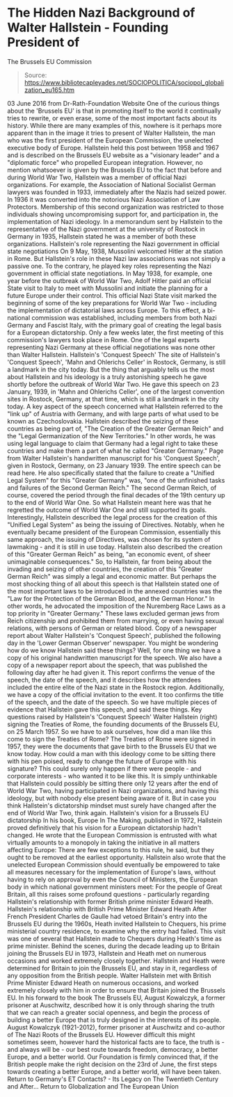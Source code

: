 # The Hidden Nazi Background of Walter Hallstein - Founding President of 
The Brussels EU Commission

> Source: https://www.bibliotecapleyades.net/SOCIOPOLITICA/sociopol_globalization_eu165.htm

03 June 2016
from Dr-Rath-Foundation Website
One of the curious things about the 'Brussels EU' is that in promoting itself to the world it continually tries to rewrite, or even erase, some of the most important facts about its history.
While there are many examples of this, nowhere is it perhaps more apparent than in the image it tries to present of Walter Hallstein, the man who was the first president of the European Commission, the unelected executive body of Europe.
Hallstein held this post between 1958 and 1967 and is described on the Brussels EU website as a "visionary leader" and a "diplomatic force" who propelled European integration.
However, no mention whatsoever is given by the Brussels EU to the fact that before and during World War Two, Hallstein was a member of official Nazi organizations. For example, the Association of National Socialist German lawyers was founded in 1933, immediately after the Nazis had seized power. In 1936 it was converted into the notorious Nazi Association of Law Protectors.
Membership of this second organization was restricted to those individuals showing uncompromising support for, and participation in, the implementation of Nazi ideology.
In a memorandum sent by Hallstein to the representative of the Nazi government at the university of Rostock in Germany in 1935, Hallstein stated he was a member of both these organizations.
Hallstein's role representing the Nazi government in official state negotiations
On 9 May, 1938,
Mussolini welcomed Hitler
at the station in Rome.
But Hallstein's role in these Nazi law associations was not simply a passive one.
To the contrary, he played key roles representing the Nazi government in official state negotiations. In May 1938, for example, one year before the outbreak of World War Two, Adolf Hitler paid an official State visit to Italy to meet with Mussolini and initiate the planning for a future Europe under their control.
This official Nazi State visit marked the beginning of some of the key preparations for World War Two - including the implementation of dictatorial laws across Europe.
To this effect, a bi-national commission was established, including members from both Nazi Germany and Fascist Italy, with the primary goal of creating the legal basis for a European dictatorship. Only a few weeks later, the first meeting of this commission's lawyers took place in Rome.
One of the legal experts representing Nazi Germany at these official negotiations was none other than Walter Hallstein.
Hallstein's 'Conquest Speech'
The site of Hallstein's 'Conquest Speech',
'Mahn and Ohlerichs Celler' in Rostock, Germany,
is still a landmark in the city today.
But the thing that arguably tells us the most about Hallstein and his ideology is a truly astonishing speech he gave shortly before the outbreak of World War Two.
He gave this speech on 23 January, 1939, in 'Mahn and Ohlerichs Celler', one of the largest convention sites in Rostock, Germany, at that time, which is still a landmark in the city today. A key aspect of the speech concerned what Hallstein referred to the "link up" of Austria with Germany, and with large parts of what used to be known as Czechoslovakia. Hallstein described the seizing of these countries as being part of,
"The Creation of the Greater German Reich" and the "Legal Germanization of the New Territories."
In other words, he was using legal language to claim that Germany had a legal right to take these countries and make them a part of what he called "Greater Germany."
Page from Walter Hallstein's handwritten manuscript
for his 'Conquest Speech', given in Rostock, Germany, on 23 January 1939.
The entire speech can be read here.
He also specifically stated that the failure to create a "Unified Legal System" for this "Greater Germany" was,
"one of the unfinished tasks and failures of the Second German Reich."
The second German Reich, of course, covered the period through the final decades of the 19th century up to the end of World War One.
So what Hallstein meant here was that he regretted the outcome of World War One and still supported its goals. Interestingly, Hallstein described the legal process for the creation of this "Unified Legal System" as being the issuing of Directives.
Notably, when he eventually became president of the European Commission, essentially this same approach, the issuing of Directives, was chosen for its system of lawmaking - and it is still in use today. Hallstein also described the creation of this "Greater German Reich" as being,
"an economic event, of sheer unimaginable consequences."
So, to Hallstein, far from being about the invading and seizing of other countries, the creation of this "Greater German Reich" was simply a legal and economic matter.
But perhaps the most shocking thing of all about this speech is that Hallstein stated one of the most important laws to be introduced in the annexed countries was the "Law for the Protection of the German Blood, and the German Honor."
In other words, he advocated the imposition of the Nuremberg Race Laws as a top priority in "Greater Germany."
These laws excluded german jews from Reich citizenship and prohibited them from marrying, or even having sexual relations, with persons of German or related blood.
Copy of a newspaper report
about Walter Hallstein's 'Conquest Speech',
published the following day in
the 'Lower German Observer' newspaper.
You might be wondering how do we know Hallstein said these things?
Well, for one thing we have a copy of his original handwritten manuscript for the speech.
We also have a copy of a newspaper report about the speech, that was published the following day after he had given it. This report confirms the venue of the speech, the date of the speech, and it describes how the attendees included the entire elite of the Nazi state in the Rostock region.
Additionally, we have a copy of the official invitation to the event. It too confirms the title of the speech, and the date of the speech.
So we have multiple pieces of evidence that Hallstein gave this speech, and said these things.
Key questions raised by Hallstein's 'Conquest Speech'
Walter Hallstein (right)
signing the Treaties of Rome,
the founding documents of the Brussels EU,
on 25 March 1957.
So we have to ask ourselves, how did a man like this come to sign the Treaties of Rome?
The Treaties of Rome were signed in 1957, they were the documents that gave birth to the Brussels EU that we know today. How could a man with this ideology come to be sitting there with his pen poised, ready to change the future of Europe with his signature? This could surely only happen if there were people - and corporate interests - who wanted it to be like this. It is simply unthinkable that Hallstein could possibly be sitting there only 12 years after the end of World War Two, having participated in Nazi organizations, and having this ideology, but with nobody else present being aware of it. But in case you think Hallstein's dictatorship mindset must surely have changed after the end of World War Two, think again.
Hallstein's vision for a Brussels EU dictatorship
In his book, Europe In The Making, published in 1972, Hallstein proved definitively that his vision for a European dictatorship hadn't changed.
He wrote that the European Commission is entrusted with what virtually amounts to a monopoly in taking the initiative in all matters affecting Europe:
There are few exceptions to this rule, he said, but they ought to be removed at the earliest opportunity.
Hallstein also wrote that the unelected European Commission should eventually be empowered to take all measures necessary for the implementation of Europe's laws, without having to rely on approval by even the Council of Ministers, the European body in which national government ministers meet:
For the people of Great Britain, all this raises some profound questions - particularly regarding Hallstein's relationship with former British prime minister Edward Heath.
Hallstein's relationship with British Prime Minister Edward Heath
After French President Charles de Gaulle had vetoed Britain's entry into the Brussels EU during the 1960s, Heath invited Hallstein to Chequers, his prime ministerial country residence, to examine why the entry had failed.
This visit was one of several that Hallstein made to Chequers during Heath's time as prime minister.
Behind the scenes, during the decade leading up to Britain joining the Brussels EU in 1973, Hallstein and Heath met on numerous occasions and worked extremely closely together.
Hallstein and Heath were determined for Britain to join the Brussels EU, and stay in it, regardless of any opposition from the British people.
Walter Hallstein met with British Prime Minister Edward Heath
on numerous occasions, and worked extremely closely with him
in order to ensure that Britain joined the Brussels EU.
In his forward to the book The Brussels EU, August Kowalczyk, a former prisoner at Auschwitz, described how it is only through sharing the truth that we can reach a greater social openness, and begin the process of building a better Europe that is truly designed in the interests of its people.
August Kowalczyk (1921-2012),
former prisoner at Auschwitz and co-author of
The Nazi Roots of the Brussels EU.
However difficult this might sometimes seem, however hard the historical facts are to face, the truth is - and always will be - our best route towards freedom, democracy, a better Europe, and a better world.
Our Foundation is firmly convinced that, if the British people make the right decision on the 23rd of June, the first steps towards creating a better Europe, and a better world, will have been taken.
Return to Germany's ET Contacts? - Its Legacy on The Twentieth Century and After...
Return to Globalization and The European Union
